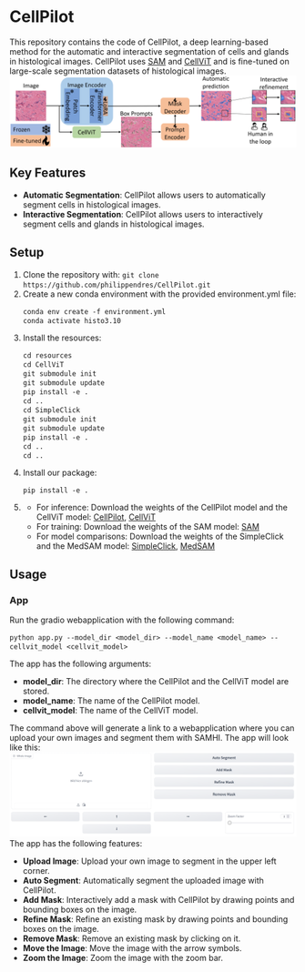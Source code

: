 # CellPilot
This repository contains the code of CellPilot, a deep learning-based method for the automatic and interactive segmentation of cells and glands in histological images. CellPilot uses [SAM](https://arxiv.org/abs/2304.02643) and [CellViT](https://arxiv.org/abs/2306.15350) and is fine-tuned on large-scale segmentation datasets of histological images.
![Model](./images/model.png)

## Key Features
- **Automatic Segmentation**: CellPilot allows users to automatically segment cells in histological images.
- **Interactive Segmentation**: CellPilot allows users to interactively segment cells and glands in histological images.

## Setup
1. Clone the repository with: `git clone https://github.com/philippendres/CellPilot.git`
2. Create a new conda environment with the provided environment.yml file:
    ```
    conda env create -f environment.yml
    conda activate histo3.10
    ```
3. Install the resources:
    ```
    cd resources
    cd CellViT
    git submodule init
    git submodule update
    pip install -e .
    cd ..
    cd SimpleClick
    git submodule init
    git submodule update
    pip install -e .
    cd ..
    cd ..
    ```
4. Install our package: 
    ```
    pip install -e .
    ```
5.  - For inference: Download the weights of the CellPilot model and the CellViT model: [CellPilot](https://1drv.ms/u/c/696e40c0eaa91ac3/EfwN6MP4IqpHityPWHnHkkgBh5MyZEdYGVf9soXDs0gKOg?e=M8DVNQ), [CellViT](https://drive.google.com/uc?export=download&id=1tVYAapUo1Xt8QgCN22Ne1urbbCZkah8q)
    - For training: Download the weights of the SAM model: [SAM](https://dl.fbaipublicfiles.com/segment_anything/sam_vit_b_01ec64.pth)
    - For model comparisons: Download the weights of the SimpleClick and the MedSAM model: [SimpleClick](https://drive.google.com/file/d/1dLAEFXhnk_Nebq3Net11sf6MjRCBEe0O/view?usp=drive_link), [MedSAM](https://drive.google.com/file/d/1UAmWL88roYR7wKlnApw5Bcuzf2iQgk6_/view?usp=drive_link)

## Usage
### App
Run the gradio webapplication with the following command:
```
python app.py --model_dir <model_dir> --model_name <model_name> --cellvit_model <cellvit_model>
```
The app has the following arguments:
- **model_dir**: The directory where the CellPilot and the CellViT model are stored.
- **model_name**: The name of the CellPilot model.
- **cellvit_model**: The name of the CellViT model.

The command above will generate a link to a webapplication where you can upload your own images and segment them with SAMHI.
The app will look like this:
![App](./images/app.png)
The app has the following features:
- **Upload Image**: Upload your own image to segment in the upper left corner.
- **Auto Segment**: Automatically segment the uploaded image with CellPilot.
- **Add Mask**: Interactively add a mask with CellPilot by drawing points and bounding boxes on the image.
- **Refine Mask**: Refine an existing mask by drawing points and bounding boxes on the image.
- **Remove Mask**: Remove an existing mask by clicking on it.
- **Move the Image**: Move the image with the arrow symbols.
- **Zoom the Image**: Zoom the image with the zoom bar.

<!-- ### Training
Check that the data is stored in the structure given in [data_processing.md](./samhi/data_processing/data_processing.md)
Run the training script with the following command:
```
python train.py
```
The evaluation script has the following arguments:
- **cluster**: The cluster to run the training on.
- **model_dir**: The directory where the SAMHI and the CellViT model are stored. -->



